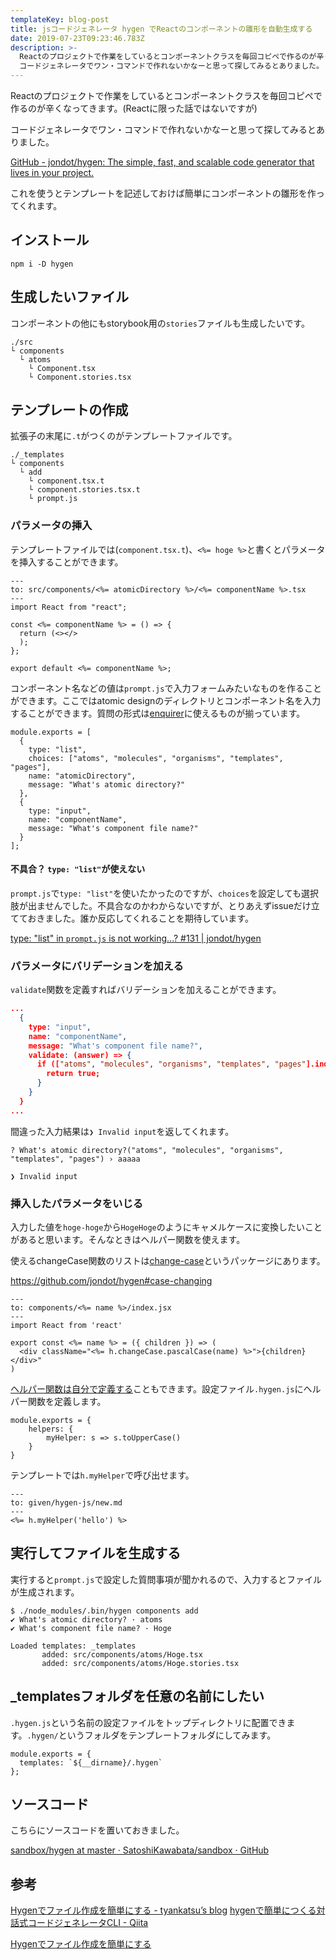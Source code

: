 ```yaml
---
templateKey: blog-post
title: jsコードジェネレータ hygen でReactのコンポーネントの雛形を自動生成する
date: 2019-07-23T09:23:46.783Z
description: >-
  Reactのプロジェクトで作業をしているとコンポーネントクラスを毎回コピペで作るのが辛くなってきます。(Reactに限った話ではないですが) 
  コードジェネレータでワン・コマンドで作れないかなーと思って探してみるとありました。
---
```

Reactのプロジェクトで作業をしているとコンポーネントクラスを毎回コピペで作るのが辛くなってきます。(Reactに限った話ではないですが)

コードジェネレータでワン・コマンドで作れないかなーと思って探してみるとありました。

[GitHub - jondot/hygen: The simple, fast, and scalable code generator that lives in your project.](https://github.com/jondot/hygen)

これを使うとテンプレートを記述しておけば簡単にコンポーネントの雛形を作ってくれます。

## インストール

```
npm i -D hygen
```

## 生成したいファイル

コンポーネントの他にもstorybook用の`stories`ファイルも生成したいです。

```
./src
└ components
  └ atoms
    └ Component.tsx
    └ Component.stories.tsx
```

## テンプレートの作成

拡張子の末尾に`.t`がつくのがテンプレートファイルです。

```
./_templates
└ components
  └ add
    └ component.tsx.t
    └ component.stories.tsx.t
    └ prompt.js
```

### パラメータの挿入

テンプレートファイルでは(`component.tsx.t`)、`<%= hoge %>`と書くとパラメータを挿入することができます。

```
---
to: src/components/<%= atomicDirectory %>/<%= componentName %>.tsx
---
import React from "react";

const <%= componentName %> = () => {
  return (<></>
  );
};

export default <%= componentName %>;

```

コンポーネント名などの値は`prompt.js`で入力フォームみたいなものを作ることができます。ここではatomic designのディレクトリとコンポーネント名を入力することができます。質問の形式は[enquirer](https://github.com/enquirer/enquirer/tree/master/examples)に使えるものが揃っています。

```
module.exports = [
  {
    type: "list",
    choices: ["atoms", "molecules", "organisms", "templates", "pages"],
    name: "atomicDirectory",
    message: "What's atomic directory?"
  },
  {
    type: "input",
    name: "componentName",
    message: "What's component file name?"
  }
];

```

#### 不具合？ `type: "list"`が使えない

`prompt.js`で`type: "list"`を使いたかったのですが、`choices`を設定しても選択肢が出ませんでした。不具合なのかわからないですが、とりあえずissueだけ立てておきました。誰か反応してくれることを期待しています。

[type: "list" in `prompt.js` is not working...? #131 | jondot/hygen](https://github.com/jondot/hygen/issues/131)

### パラメータにバリデーションを加える

`validate`関数を定義すればバリデーションを加えることができます。

```json
...
  {
    type: "input",
    name: "componentName",
    message: "What's component file name?",
    validate: (answer) => {
      if (["atoms", "molecules", "organisms", "templates", "pages"].indexOf(answer) > -1) {
        return true;
      }
    }
  }
...
```

間違った入力結果は`❯ Invalid input`を返してくれます。

```
? What's atomic directory?("atoms", "molecules", "organisms", "templates", "pages") › aaaaa  

❯ Invalid input
```

### 挿入したパラメータをいじる

入力した値を`hoge-hoge`から`HogeHoge`のようにキャメルケースに変換したいことがあると思います。そんなときはヘルパー関数を使えます。

使えるchangeCase関数のリストは[change-case](https://github.com/blakeembrey/change-case)というパッケージにあります。

https://github.com/jondot/hygen#case-changing

```
---
to: components/<%= name %>/index.jsx
---
import React from 'react'

export const <%= name %> = ({ children }) => (
  <div className="<%= h.changeCase.pascalCase(name) %>">{children}</div>"
)
```

[ヘルパー関数は自分で定義する](https://www.hygen.io/extensibility#helpers)こともできます。設定ファイル`.hygen.js`にヘルパー関数を定義します。

```
module.exports = {
    helpers: {
        myHelper: s => s.toUpperCase()
    }
}
```

テンプレートでは`h.myHelper`で呼び出せます。

```
---
to: given/hygen-js/new.md
---
<%= h.myHelper('hello') %>
```

## 実行してファイルを生成する

実行すると`prompt.js`で設定した質問事項が聞かれるので、入力するとファイルが生成されます。

```
$ ./node_modules/.bin/hygen components add
✔ What's atomic directory? · atoms
✔ What's component file name? · Hoge

Loaded templates: _templates
       added: src/components/atoms/Hoge.tsx
       added: src/components/atoms/Hoge.stories.tsx
```

## _templatesフォルダを任意の名前にしたい

`.hygen.js`という名前の設定ファイルをトップディレクトリに配置できます。`.hygen/`というフォルダをテンプレートフォルダにしてみます。

```
module.exports = {
  templates: `${__dirname}/.hygen`
};

```

## ソースコード

こちらにソースコードを置いておきました。

[sandbox/hygen at master · SatoshiKawabata/sandbox · GitHub](https://github.com/SatoshiKawabata/sandbox/tree/master/hygen)

## 参考
[Hygenでファイル作成を簡単にする - tyankatsu’s blog](https://tyankatsu.hatenablog.com/entry/2018/11/18/151433)
[hygenで簡単につくる対話式コードジェネレータCLI - Qiita](https://qiita.com/usagi-f/items/ea4ecf7ec6a6b52567e3)

[Hygenでファイル作成を簡単にする](https://tyankatsu.hatenablog.com/entry/2018/11/18/151433)
